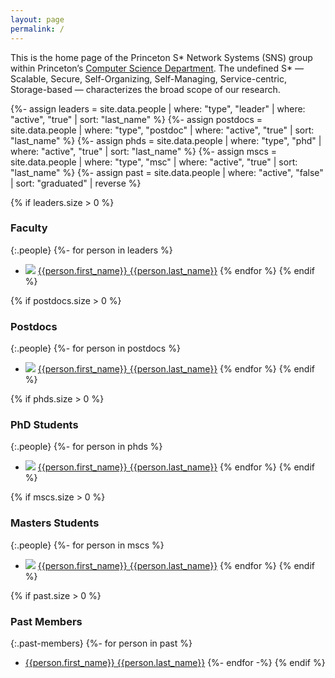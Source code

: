 ```yaml
---
layout: page
permalink: /
---
```


This is the home page of the Princeton S\* Network Systems (SNS) group within
Princeton’s [Computer Science Department](http://www.cs.princeton.edu/). The
undefined S\* — Scalable, Secure, Self-Organizing, Self-Managing,
Service-centric, Storage-based — characterizes the broad scope of our research.


{%- assign leaders = site.data.people | where: "type", "leader" | where: "active", "true" | sort: "last_name" %}
{%- assign postdocs = site.data.people | where: "type", "postdoc" | where: "active", "true" | sort: "last_name" %}
{%- assign phds = site.data.people | where: "type", "phd" | where: "active", "true" | sort: "last_name" %}
{%- assign mscs = site.data.people | where: "type", "msc" | where: "active", "true" | sort: "last_name" %}
{%- assign past = site.data.people | where: "active", "false" | sort: "graduated" | reverse %}

{% if leaders.size > 0 %}
### Faculty

{:.people}
  {%- for person in leaders %}
  * ![]({{person.picture}}) [{{person.first_name}} {{person.last_name}}]({{person.url}})
  {% endfor %}
{% endif %}

{% if postdocs.size > 0 %}
### Postdocs

{:.people}
  {%- for person in postdocs %}
  * ![]({{person.picture}}) [{{person.first_name}} {{person.last_name}}]({{person.url}})
  {% endfor %}
{% endif %}

{% if phds.size > 0 %}
### PhD Students

{:.people}
  {%- for person in phds %}
  * ![]({{person.picture}}) [{{person.first_name}} {{person.last_name}}]({{person.url}})
  {% endfor %}
{% endif %}

{% if mscs.size > 0 %}
### Masters Students

{:.people}
  {%- for person in mscs %}
  * ![]({{person.picture}}) [{{person.first_name}} {{person.last_name}}]({{person.url}})
  {% endfor %}
{% endif %}

{% if past.size > 0 %}
### Past Members

{:.past-members}
  {%- for person in past %}
  * [{{person.first_name}} {{person.last_name}}]({{person.url}})
  {%- endfor -%}
{% endif %}

